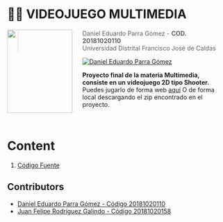 # 🐱‍💻  **VIDEOJUEGO MULTIMEDIA**

<img src="https://seeklogo.com/images/U/Universidad_distrital_Francisco_Jose_de_Caldas-logo-D1988258C8-seeklogo.com.png" align="left"  width="150px" height="192px"/>
<img align="left" width="0" height="192px" hspace="10"/>



> Daniel Eduardo Parra Gómez  - **COD. 20181020110**
> <br>
> Universidad Distrital Francisco José de Caldas


[![Daniel Eduardo Parra Gómez](https://img.shields.io/badge/Dannyngve5-github-br?style=flat-square)](https://github.com/Dannyngve5)


**Proyecto final de la materia Multimedia, consiste en un videojuego 2D tipo Shooter.**
Puedes jugarlo de forma web [aquí][4]
O de forma local descargando el zip encontrado en el proyecto.

<br>

# Content

1. [Código Fuente][2]


## Contributors

- [Daniel Eduardo Parra Gómez - Código 20181020110][1]
- [Juan Felipe Rodríguez Galindo - Código 20181020158][3]

[1]:https://github.com/Dannyngve5
[2]:https://github.com/Dannyngve5/Videojuego_multimedia/tree/main/Codigo_fuente
[3]:https://github.com/Juferoga
[4]: https://dannyngve5.github.io/Videojuego_multimedia/
